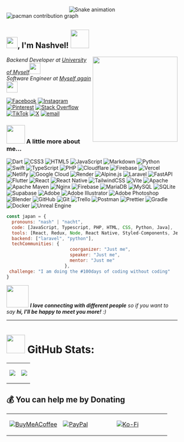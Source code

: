 <div style="background-image: url('https://media.giphy.com/media/v1.Y2lkPTc5MGI3NjExczMxcnZhZTNicTY5cjg1bTd1ZGU3ZDltemo4MXg4dXJoYXB3N3c4NiZlcD12MV9naWZzX3NlYXJjaCZjdD1n/12zyJFTYPuMQI8/giphy.gif'); background-size: cover; background-repeat: no-repeat; background-attachment: fixed; padding: 20px; min-height: 100vh;">

<div align="center">
  <img src="https://profile-readme-generator.com/assets/snake.svg" alt="Snake animation" />
</div>

<picture>
  <source media="(prefers-color-scheme: dark)" srcset="https://raw.githubusercontent.com/nashvel/nashvel/output/pacman-contribution-graph-dark.svg">
  <source media="(prefers-color-scheme: light)" srcset="https://raw.githubusercontent.com/nashvel/nashvel/output/pacman-contribution-graph.svg">
  <img alt="pacman contribution graph" src="https://raw.githubusercontent.com/nashvel/nashvel/output/pacman-contribution-graph.svg">
</picture>

###


<h2><img src="https://media.giphy.com/media/v1.Y2lkPWVjZjA1ZTQ3aHllNW0yOGRmNXZlenp5d3ZzYWN1Nmoyb212YWZoZ3lzem13cTBhbSZlcD12MV9naWZzX3NlYXJjaCZjdD1n/tGkPjENGxKZlLP50zJ/giphy.gif" width="30">, I'm Nashvel! <img src="https://media.giphy.com/media/mGcNjsfWAjY5AEZNw6/giphy.gif" width="50"></h2>
<img align='right' src="https://media2.giphy.com/media/v1.Y2lkPTc5MGI3NjExdnpydHY3NTlkMW1maXU5M2RrNGJ5aGF3MGN2aXVkMzNtdnp4NnhjYyZlcD12MV9pbnRlcm5hbF9naWZfYnlfaWQmY3Q9Zw/l0MYCnmdOHWqUWjSM/giphy.gif" width="230">
<p><em>Backend Developer at <a href="http://nachtofthenight.netlify.app">University of Myself</a><img src="https://media.giphy.com/media/fYSnHlufseco8Fh93Z/giphy.gif" width="30"></br>Software Engineer at <a href="https://www.thoughtworks.com">Myself again</a><img src="https://media.giphy.com/media/WUlplcMpOCEmTGBtBW/giphy.gif" width="30"> 
</em></p>

[![Facebook](https://img.shields.io/badge/Facebook-%231877F2.svg?logo=Facebook&logoColor=white)](https://facebook.com/github.nacht) [![Instagram](https://img.shields.io/badge/Instagram-%23E4405F.svg?logo=Instagram&logoColor=white)](https://instagram.com/_nashidk) [![Pinterest](https://img.shields.io/badge/Pinterest-%23E60023.svg?logo=Pinterest&logoColor=white)](https://pinterest.com/nachtlevh) [![Stack Overflow](https://img.shields.io/badge/-Stackoverflow-FE7A16?logo=stack-overflow&logoColor=white)](https://stackoverflow.com/users/27668804) [![TikTok](https://img.shields.io/badge/TikTok-%23000000.svg?logo=TikTok&logoColor=white)](https://tiktok.com/@dev.nashvel) [![X](https://img.shields.io/badge/X-black.svg?logo=X&logoColor=white)](https://x.com/NNasidk) [![email](https://img.shields.io/badge/Email-D14836?logo=gmail&logoColor=white)](mailto:nash.backup21@gmail.com) 

### <img src="https://media.giphy.com/media/VgCDAzcKvsR6OM0uWg/giphy.gif" width="50"> A little more about me...  

![Dart](https://img.shields.io/badge/dart-%230175C2.svg?style=for-the-badge&logo=dart&logoColor=white) ![CSS3](https://img.shields.io/badge/css3-%231572B6.svg?style=for-the-badge&logo=css3&logoColor=white) ![HTML5](https://img.shields.io/badge/html5-%23E34F26.svg?style=for-the-badge&logo=html5&logoColor=white) ![JavaScript](https://img.shields.io/badge/javascript-%23323330.svg?style=for-the-badge&logo=javascript&logoColor=%23F7DF1E) ![Markdown](https://img.shields.io/badge/markdown-%23000000.svg?style=for-the-badge&logo=markdown&logoColor=white) ![Python](https://img.shields.io/badge/python-3670A0?style=for-the-badge&logo=python&logoColor=ffdd54) ![Swift](https://img.shields.io/badge/swift-F54A2A?style=for-the-badge&logo=swift&logoColor=white) ![TypeScript](https://img.shields.io/badge/typescript-%23007ACC.svg?style=for-the-badge&logo=typescript&logoColor=white) ![PHP](https://img.shields.io/badge/php-%23777BB4.svg?style=for-the-badge&logo=php&logoColor=white) ![Cloudflare](https://img.shields.io/badge/Cloudflare-F38020?style=for-the-badge&logo=Cloudflare&logoColor=white) ![Firebase](https://img.shields.io/badge/firebase-%23039BE5.svg?style=for-the-badge&logo=firebase) ![Vercel](https://img.shields.io/badge/vercel-%23000000.svg?style=for-the-badge&logo=vercel&logoColor=white) ![Netlify](https://img.shields.io/badge/netlify-%23000000.svg?style=for-the-badge&logo=netlify&logoColor=#00C7B7) ![Google Cloud](https://img.shields.io/badge/GoogleCloud-%234285F4.svg?style=for-the-badge&logo=google-cloud&logoColor=white) ![Render](https://img.shields.io/badge/Render-%46E3B7.svg?style=for-the-badge&logo=render&logoColor=white) ![Alpine.js](https://img.shields.io/badge/alpinejs-white.svg?style=for-the-badge&logo=alpinedotjs&logoColor=%238BC0D0) ![Laravel](https://img.shields.io/badge/laravel-%23FF2D20.svg?style=for-the-badge&logo=laravel&logoColor=white) ![FastAPI](https://img.shields.io/badge/FastAPI-005571?style=for-the-badge&logo=fastapi) ![Flutter](https://img.shields.io/badge/Flutter-%2302569B.svg?style=for-the-badge&logo=Flutter&logoColor=white) ![React](https://img.shields.io/badge/react-%2320232a.svg?style=for-the-badge&logo=react&logoColor=%2361DAFB) ![React Native](https://img.shields.io/badge/react_native-%2320232a.svg?style=for-the-badge&logo=react&logoColor=%2361DAFB) ![TailwindCSS](https://img.shields.io/badge/tailwindcss-%2338B2AC.svg?style=for-the-badge&logo=tailwind-css&logoColor=white) ![Vite](https://img.shields.io/badge/vite-%23646CFF.svg?style=for-the-badge&logo=vite&logoColor=white) ![Apache](https://img.shields.io/badge/apache-%23D42029.svg?style=for-the-badge&logo=apache&logoColor=white) ![Apache Maven](https://img.shields.io/badge/Apache%20Maven-C71A36?style=for-the-badge&logo=Apache%20Maven&logoColor=white) ![Nginx](https://img.shields.io/badge/nginx-%23009639.svg?style=for-the-badge&logo=nginx&logoColor=white) ![Firebase](https://img.shields.io/badge/firebase-a08021?style=for-the-badge&logo=firebase&logoColor=ffcd34) ![MariaDB](https://img.shields.io/badge/MariaDB-003545?style=for-the-badge&logo=mariadb&logoColor=white) ![MySQL](https://img.shields.io/badge/mysql-4479A1.svg?style=for-the-badge&logo=mysql&logoColor=white) ![SQLite](https://img.shields.io/badge/sqlite-%2307405e.svg?style=for-the-badge&logo=sqlite&logoColor=white) ![Supabase](https://img.shields.io/badge/Supabase-3ECF8E?style=for-the-badge&logo=supabase&logoColor=white) ![Adobe](https://img.shields.io/badge/adobe-%23FF0000.svg?style=for-the-badge&logo=adobe&logoColor=white) ![Adobe Illustrator](https://img.shields.io/badge/adobe%20illustrator-%23FF9A00.svg?style=for-the-badge&logo=adobe%20illustrator&logoColor=white) ![Adobe Photoshop](https://img.shields.io/badge/adobe%20photoshop-%2331A8FF.svg?style=for-the-badge&logo=adobe%20photoshop&logoColor=white) ![Blender](https://img.shields.io/badge/blender-%23F5792A.svg?style=for-the-badge&logo=blender&logoColor=white) ![GitHub](https://img.shields.io/badge/github-%23121011.svg?style=for-the-badge&logo=github&logoColor=white) ![Git](https://img.shields.io/badge/git-%23F05033.svg?style=for-the-badge&logo=git&logoColor=white) ![Trello](https://img.shields.io/badge/Trello-%23026AA7.svg?style=for-the-badge&logo=Trello&logoColor=white) ![Postman](https://img.shields.io/badge/Postman-FF6C37?style=for-the-badge&logo=postman&logoColor=white) ![Prettier](https://img.shields.io/badge/prettier-%23F7B93E.svg?style=for-the-badge&logo=prettier&logoColor=black) ![Gradle](https://img.shields.io/badge/Gradle-02303A.svg?style=for-the-badge&logo=Gradle&logoColor=white) ![Docker](https://img.shields.io/badge/docker-%230db7ed.svg?style=for-the-badge&logo=docker&logoColor=white) ![Unreal Engine](https://img.shields.io/badge/unrealengine-%23313131.svg?style=for-the-badge&logo=unrealengine&logoColor=white)

```javascript
const japan = {
  pronouns: "nash" | "nacht",
  code: [JavaScript, Typescript, PHP, HTML, CSS, Python, Java],
  tools: [React, Redux, Node, React Native, Styled-Components, Jest, Docker],
  backend: ["laravel", "python"],
  techCommunities: {
                        coorganizer: "Just me",
                        speaker: "Just me",
                        mentor: "Just me"
                      },
 challenge: "I am doing the #100days of coding without coding"
}
```

<img src="https://i.pinimg.com/originals/88/14/9b/88149b0400750578f4d07d9bc3fb0fee.gif" width="60"> <em><b>I love connecting with different people</b> so if you want to say <b>hi, I'll be happy to meet you more!</b> :)</em>

---

# <img src="https://media.giphy.com/media/v1.Y2lkPWVjZjA1ZTQ3dmVwc2Z0aHB6dHV1d3hhaWMycmxlOTc3YzlhdjVvbzY2a3lnMmg1bSZlcD12MV9naWZzX3NlYXJjaCZjdD1n/SKab6E8Qeg7sY/giphy.gif" width="50"> GitHub Stats:
<table>
<tr>
<td width="50%">

![](https://nirzak-streak-stats.vercel.app/?user=nashvel&theme=ambient_gradient&hide_border=false)

</td>
<td width="50%">

![](https://github-readme-stats.vercel.app/api/top-langs/?username=nashvel&theme=ambient_gradient&hide_border=false&include_all_commits=false&count_private=true&layout=compact)

</td>
</tr>
</table>

  ## 💰 You can help me by Donating
<table>
<tr>
<td width="33.33%">

[![BuyMeACoffee](https://img.shields.io/badge/Buy%20Me%20a%20Coffee-ffdd00?style=for-the-badge&logo=buy-me-a-coffee&logoColor=black)](https://buymeacoffee.com/nashvel)

</td>
<td width="33.33%">

[![PayPal](https://img.shields.io/badge/PayPal-00457C?style=for-the-badge&logo=paypal&logoColor=white)](https://paypal.me/LotisQuiblat)

</td>
<td width="33.33%">

[![Ko-Fi](https://img.shields.io/badge/Ko--fi-F16061?style=for-the-badge&logo=ko-fi&logoColor=white)](https://ko-fi.com/nashvel)

</td>
</tr>
</table> 

  
<!-- Proudly created with GPRM ( https://gprm.itsvg.in ) -->

</div>
